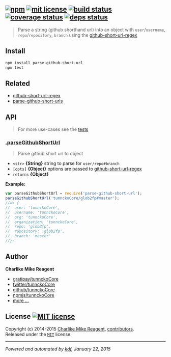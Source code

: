## [![npm][npmjs-img]][npmjs-url] [![mit license][license-img]][license-url] [![build status][travis-img]][travis-url] [![coverage status][coveralls-img]][coveralls-url] [![deps status][daviddm-img]][daviddm-url]

> Parse a string (github shorthand url) into an object with `user`/`username`, `repo`/`repository`, `branch` using the [github-short-url-regex][github-short-url-regex]

## Install
```bash
npm install parse-github-short-url
npm test
```

## Related
- [github-short-url-regex][github-short-url-regex]
- [parse-github-short-urls][parse-github-short-urls]


## API
> For more use-cases see the [tests](./test.js)

### [.parseGithubShortUrl](parse-github-short-url/index.js#L39)
> Parse github short url to object

* `<str>` **{String}** string to parse for `user/repo#branch`  
* `[opts]` **{Object}** options are passed to [github-short-url-regex][github-short-url-regex]  
* `returns` **{Object}**  

**Example:**

```js
var parseGithubShortUrl = require('parse-github-short-url');
parseGithubShortUrl('tunnckoCore/glob2fp#master');
//=> {
//  user: 'tunnckoCore',
//  username: 'tunnckoCore',
//  org: 'tunnckoCore',
//  organization: 'tunnckoCore',
//  repo: 'glob2fp',
//  repository: 'glob2fp',
//  branch: 'master'
//};
```


## Author
**Charlike Mike Reagent**
+ [gratipay/tunnckoCore][author-gratipay]
+ [twitter/tunnckoCore][author-twitter]
+ [github/tunnckoCore][author-github]
+ [npmjs/tunnckoCore][author-npmjs]
+ [more ...][contrib-more]


## License [![MIT license][license-img]][license-url]
Copyright (c) 2014-2015 [Charlike Mike Reagent][contrib-more], [contributors][contrib-graf].  
Released under the [`MIT`][license-url] license.


[npmjs-url]: http://npm.im/parse-github-short-url
[npmjs-img]: https://img.shields.io/npm/v/parse-github-short-url.svg?style=flat&label=parse-github-short-url

[coveralls-url]: https://coveralls.io/r/tunnckoCore/parse-github-short-url?branch=master
[coveralls-img]: https://img.shields.io/coveralls/tunnckoCore/parse-github-short-url.svg?style=flat

[license-url]: https://github.com/tunnckoCore/parse-github-short-url/blob/master/license.md
[license-img]: https://img.shields.io/badge/license-MIT-blue.svg?style=flat

[travis-url]: https://travis-ci.org/tunnckoCore/parse-github-short-url
[travis-img]: https://img.shields.io/travis/tunnckoCore/parse-github-short-url.svg?style=flat

[daviddm-url]: https://david-dm.org/tunnckoCore/parse-github-short-url
[daviddm-img]: https://img.shields.io/david/tunnckoCore/parse-github-short-url.svg?style=flat

[author-gratipay]: https://gratipay.com/tunnckoCore
[author-twitter]: https://twitter.com/tunnckoCore
[author-github]: https://github.com/tunnckoCore
[author-npmjs]: https://npmjs.org/~tunnckocore

[contrib-more]: http://j.mp/1stW47C
[contrib-graf]: https://github.com/tunnckoCore/parse-github-short-url/graphs/contributors

***

_Powered and automated by [kdf](https://github.com/tunnckoCore), January 22, 2015_

[github-short-url-regex]: https://github.com/tunnckoCore/github-short-url-regex
[parse-github-short-urls]: https://github.com/tunnckoCore/parse-github-short-urls